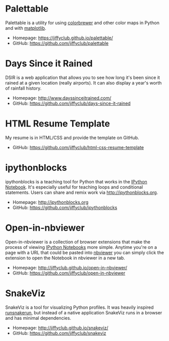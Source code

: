 # Palettable

Palettable is a utility for using [colorbrewer][] and other
color maps in Python and with [matplotlib][].

- Homepage: https://jiffyclub.github.io/palettable/
- GitHub: https://github.com/jiffyclub/palettable

# Days Since it Rained

DSIR is a web application that allows you to see how long it's been
since it rained at a given location (really airports).
It can also display a year's worth of rainfall history.

- Homepage: http://www.dayssinceitrained.com/
- GitHub: https://github.com/jiffyclub/days-since-it-rained

# HTML Resume Template

My resume is in HTML/CSS and provide the template on GitHub.

- GitHub: https://github.com/jiffyclub/html-css-resume-template

# ipythonblocks

ipythonblocks is a teaching tool for Python that works
in the [IPython Notebook][].
It's especially useful for teaching loops and conditional statements.
Users can share and remix work via http://ipythonblocks.org.

- Homepage: http://ipythonblocks.org
- GitHub: https://github.com/jiffyclub/ipythonblocks

# Open-in-nbviewer

Open-in-nbviewer is a collection of browser extensions that
make the process of viewing [IPython Notebooks][IPython Notebook] more simple.
Anytime you're on a page with a URL that could be pasted into [nbviewer][]
you can simply click the extension to open the Notebook in nbviewer in
a new tab.

- Homepage: http://jiffyclub.github.io/open-in-nbviewer/
- GitHub: https://github.com/jiffyclub/open-in-nbviewer

# SnakeViz

SnakeViz is a tool for visualizing Python profiles.
It was heavily inspired [runsnakerun][], but instead of
a native application SnakeViz runs in a browser
and has minimal dependencies.

- Homepage: http://jiffyclub.github.io/snakeviz/
- GitHub: https://github.com/jiffyclub/snakeviz

[colorbrewer]: http://colorbrewer2.org/
[matplotlib]: http://matplotlib.org/
[IPython Notebook]: http://ipython.org/notebook.html
[nbviewer]: http://nbviewer.ipython.org/
[runsnakerun]: http://www.vrplumber.com/programming/runsnakerun/
